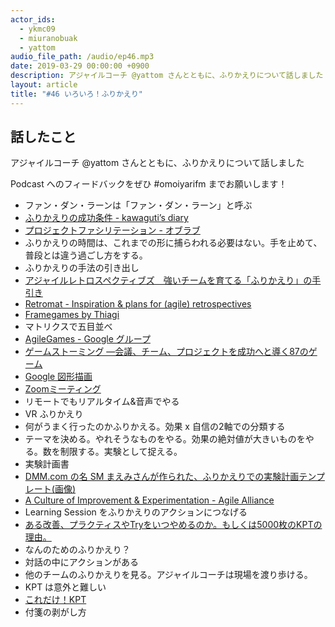 ```yaml
---
actor_ids:
  - ykmc09
  - miuranobuak
  - yattom
audio_file_path: /audio/ep46.mp3
date: 2019-03-29 00:00:00 +0900
description: アジャイルコーチ @yattom さんとともに、ふりかえりについて話しました
layout: article
title: "#46 いろいろ！ふりかえり"
---
```


## 話したこと
アジャイルコーチ @yattom さんとともに、ふりかえりについて話しました

Podcast へのフィードバックをぜひ #omoiyarifm までお願いします！

- ファン・ダン・ラーンは「ファン・ダン・ラーン」と呼ぶ
- [ふりかえりの成功条件 - kawaguti’s diary](http://kawaguti.hateblo.jp/entry/2019/02/19/060239)
- [プロジェクトファシリテーション - オブラブ](http://objectclub.jp/community/pf/)
- ふりかえりの時間は、これまでの形に捕らわれる必要はない。手を止めて、普段とは違う過ごし方をする。
- ふりかえりの手法の引き出し
- [アジャイルレトロスペクティブズ　強いチームを育てる「ふりかえり」の手引き](https://amzn.to/2TLH10U)
- [Retromat - Inspiration & plans for (agile) retrospectives](https://retromat.org/en/)
- [Framegames by Thiagi](https://amzn.to/2Ufrs0L)
- マトリクスで五目並べ
- [AgileGames - Google グループ](https://groups.google.com/forum/#!forum/agilegames)
- [ゲームストーミング ―会議、チーム、プロジェクトを成功へと導く87のゲーム](https://amzn.to/2TNUQfo)
- [Google 図形描画](https://docs.google.com/drawings/)
- [Zoomミーティング](https://zoom.us/jp-jp/meetings.html)
- リモートでもリアルタイム&音声でやる
- VR ふりかえり
- 何がうまく行ったのかふりかえる。効果 x 自信の2軸での分類する
- テーマを決める。やれそうなものをやる。効果の絶対値が大きいものをやる。数を制限する。実験として捉える。
- 実験計画書
- [DMM.com の名 SM まえみさんが作られた、ふりかえりでの実験計画テンプレート(画像)](/images/ep/ep46_kaizen_plan.jpg)
- [A Culture of Improvement & Experimentation - Agile Alliance](https://www.agilealliance.org/resources/experience-reports/learning-to-experiment/)
- Learning Session をふりかえりのアクションにつなげる
- [ある改善、プラクティスやTryをいつやめるのか。もしくは5000枚のKPTの理由。](http://kyon-mm.hatenablog.com/entry/2019/03/07/080000)
- なんのためのふりかえり？
- 対話の中にアクションがある
- 他のチームのふりかえりを見る。アジャイルコーチは現場を渡り歩ける。
- KPT は意外と難しい
- [これだけ！KPT ](https://amzn.to/2Tgs81v)
- 付箋の剥がし方
